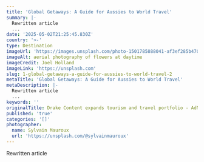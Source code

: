 ```yaml
---
title: 'Global Getaways: A Guide for Aussies to World Travel'
summary: |-
  Rewritten article
  ...
date: '2025-05-02T21:25:45.830Z'
country: '>-'
type: Destination
imageUrl: 'https://images.unsplash.com/photo-1501785888041-af3ef285b470'
imageAlt: aerial photography of flowers at daytime
imageCredit: Joel Holland
imageLink: 'https://unsplash.com'
slug: 1-global-getaways-a-guide-for-aussies-to-world-travel-2
metaTitle: 'Global Getaways: A Guide for Aussies to World Travel'
metaDescription: |-
  Rewritten article
  ...
keywords: ''
originalTitle: Drake Content expands tourism and travel portfolio - AdNews
published: 'true'
categories: '[]'
photographer:
  name: Sylvain Mauroux
  url: 'https://unsplash.com/@sylvainmauroux'
---
```







Rewritten article
